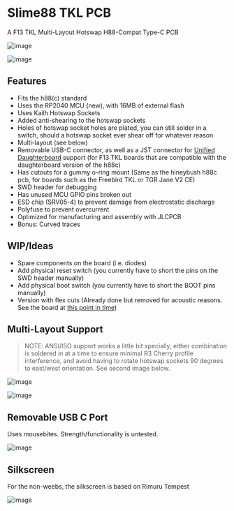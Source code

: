 # Slime88 TKL PCB
 A F13 TKL Multi-Layout Hotswap H88-Compat Type-C PCB

![image](https://user-images.githubusercontent.com/23428162/170872810-64eff0b5-b5bb-4125-aa0f-7605366ba552.png)

![image](https://user-images.githubusercontent.com/23428162/170872794-1a198b70-811a-41c9-a83d-e31948047410.png)


## Features
- Fits the h88(c) standard
- Uses the RP2040 MCU (new), with 16MB of external flash
- Uses Kailh Hotswap Sockets
- Added anti-shearing to the hotswap sockets
- Holes of hotswap socket holes are plated, you can still solder in a switch, should a hotswap socket ever shear off for whatever reason
- Multi-layout (see below)
- Removable USB-C connector, as well as a JST connector for [Unified Daughterboard](https://github.com/ai03-2725/Unified-Daughterboard) support (for F13 TKL boards that are compatible with the daughterboard version of the h88c)
- Has cutouts for a gummy o-ring mount (Same as the hineybush h88c pcb, for boards such as the Freebird TKL or TGR Jane V2 CE)
- SWD header for debugging
- Has unused MCU GPIO pins broken out
- ESD chip (SRV05-4) to prevent damage from electrostatic discharge
- Polyfuse to prevent overcurrent
- Optimized for manufacturing and assembly with JLCPCB
- Bonus: Curved traces


## WIP/Ideas
- Spare components on the board (i.e. diodes)
- Add physical reset switch (you currently have to short the pins on the SWD header manually)
- Add physical boot switch (you currently have to short the BOOT pins manually)
- Version with flex cuts (Already done but removed for acoustic reasons. See the board at [this point in time](https://github.com/zykrah/slime88/commit/3de3e59620d77a87f4beb085508b7e4e2e0daaf5))


## Multi-Layout Support

> NOTE: ANSI/ISO support works a little bit specially, either combination is soldered in at a time to ensure minimal R3 Cherry profile interference, and avoid having to rotate hotswap sockets 90 degrees to east/west orientation. See second image below.

![image](https://user-images.githubusercontent.com/23428162/170872624-f8572340-62a6-4ea2-b1d4-de3b0a03b0cc.png)

![image](https://user-images.githubusercontent.com/23428162/170872745-08062a99-3614-4d90-9b99-c35b184587f8.png)


## Removable USB C Port

Uses mousebites. Strength/functionality is untested.

![image](https://user-images.githubusercontent.com/23428162/170873526-fdf4c577-7e0c-4878-ab48-44ff42580f77.png)


## Silkscreen
For the non-weebs, the silkscreen is based on Rimuru Tempest

![image](https://user-images.githubusercontent.com/23428162/170873337-5e55e027-8117-46ac-941f-4b67e0810e19.png)
